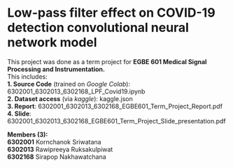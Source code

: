 # Low-pass filter effect on COVID-19 detection convolutional neural network model
This project was done as a term project for **EGBE 601 Medical Signal Processing and Instrumentation.** <br>
This includes: <br> 
**1. Source Code** (trained on _Google Colab_): 6302001_6302013_6302168_LPF_Covid19.ipynb <br>
**2. Dataset access** (via _kaggle_): kaggle.json <br>
**3. Report**: 6302001_6302013_6302168_EGBE601_Term_Project_Report.pdf <br>
**4. Slide**: 6302001_6302013_6302168_EGBE601_Term_Project_Slide_presentation.pdf <br>

**Members (3):** <br>
**6302001** Kornchanok Sriwatana <br>
**6302013** Rawipreeya Ruksakulpiwat <br>
**6302168** Sirapop Nakhawatchana <br>
